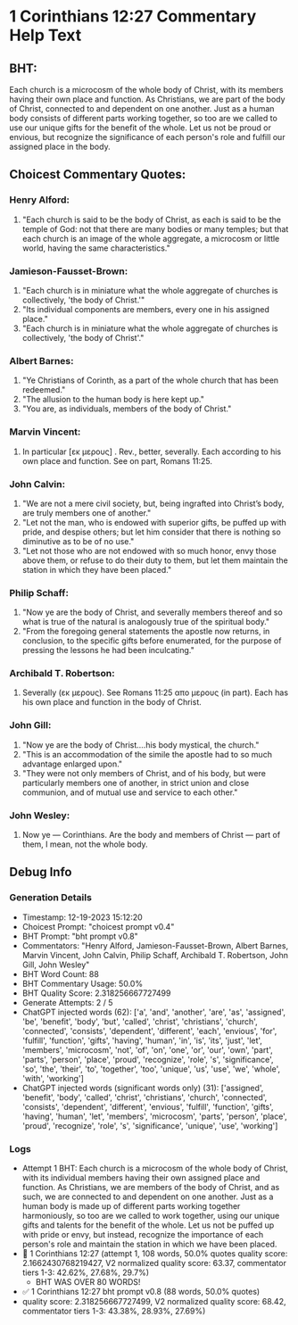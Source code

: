 # 1 Corinthians 12:27 Commentary Help Text

## BHT:
Each church is a microcosm of the whole body of Christ, with its members having their own place and function. As Christians, we are part of the body of Christ, connected to and dependent on one another. Just as a human body consists of different parts working together, so too are we called to use our unique gifts for the benefit of the whole. Let us not be proud or envious, but recognize the significance of each person's role and fulfill our assigned place in the body.

## Choicest Commentary Quotes:
### Henry Alford:
1. "Each church is said to be the body of Christ, as each is said to be the temple of God: not that there are many bodies or many temples; but that each church is an image of the whole aggregate, a microcosm or little world, having the same characteristics."

### Jamieson-Fausset-Brown:
1. "Each church is in miniature what the whole aggregate of churches is collectively, 'the body of Christ.'"
2. "Its individual components are members, every one in his assigned place."
3. "Each church is in miniature what the whole aggregate of churches is collectively, 'the body of Christ'."

### Albert Barnes:
1. "Ye Christians of Corinth, as a part of the whole church that has been redeemed."
2. "The allusion to the human body is here kept up."
3. "You are, as individuals, members of the body of Christ."

### Marvin Vincent:
1. In particular [εκ μερους] . Rev., better, severally. Each according to his own place and function. See on part, Romans 11:25.


### John Calvin:
1. "We are not a mere civil society, but, being ingrafted into Christ’s body, are truly members one of another."
2. "Let not the man, who is endowed with superior gifts, be puffed up with pride, and despise others; but let him consider that there is nothing so diminutive as to be of no use."
3. "Let not those who are not endowed with so much honor, envy those above them, or refuse to do their duty to them, but let them maintain the station in which they have been placed."

### Philip Schaff:
1. "Now ye are the body of Christ, and severally members thereof and so what is true of the natural is analogously true of the spiritual body." 
2. "From the foregoing general statements the apostle now returns, in conclusion, to the specific gifts before enumerated, for the purpose of pressing the lessons he had been inculcating."

### Archibald T. Robertson:
1.  Severally (εκ μερους). See Romans 11:25 απο μερους (in part). Each has his own place and function in the body of Christ. 


### John Gill:
1. "Now ye are the body of Christ....his body mystical, the church."
2. "This is an accommodation of the simile the apostle had to so much advantage enlarged upon."
3. "They were not only members of Christ, and of his body, but were particularly members one of another, in strict union and close communion, and of mutual use and service to each other."

### John Wesley:
1. Now ye — Corinthians.
Are the body and members of Christ — part of them, I mean, not the whole body.



## Debug Info
### Generation Details
- Timestamp: 12-19-2023 15:12:20
- Choicest Prompt: "choicest prompt v0.4"
- BHT Prompt: "bht prompt v0.8"
- Commentators: "Henry Alford, Jamieson-Fausset-Brown, Albert Barnes, Marvin Vincent, John Calvin, Philip Schaff, Archibald T. Robertson, John Gill, John Wesley"
- BHT Word Count: 88
- BHT Commentary Usage: 50.0%
- BHT Quality Score: 2.318256667727499
- Generate Attempts: 2 / 5
- ChatGPT injected words (62):
	['a', 'and', 'another', 'are', 'as', 'assigned', 'be', 'benefit', 'body', 'but', 'called', 'christ', 'christians', 'church', 'connected', 'consists', 'dependent', 'different', 'each', 'envious', 'for', 'fulfill', 'function', 'gifts', 'having', 'human', 'in', 'is', 'its', 'just', 'let', 'members', 'microcosm', 'not', 'of', 'on', 'one', 'or', 'our', 'own', 'part', 'parts', 'person', 'place', 'proud', 'recognize', 'role', 's', 'significance', 'so', 'the', 'their', 'to', 'together', 'too', 'unique', 'us', 'use', 'we', 'whole', 'with', 'working']
- ChatGPT injected words (significant words only) (31):
	['assigned', 'benefit', 'body', 'called', 'christ', 'christians', 'church', 'connected', 'consists', 'dependent', 'different', 'envious', 'fulfill', 'function', 'gifts', 'having', 'human', 'let', 'members', 'microcosm', 'parts', 'person', 'place', 'proud', 'recognize', 'role', 's', 'significance', 'unique', 'use', 'working']

### Logs
- Attempt 1 BHT: Each church is a microcosm of the whole body of Christ, with its individual members having their own assigned place and function. As Christians, we are members of the body of Christ, and as such, we are connected to and dependent on one another. Just as a human body is made up of different parts working together harmoniously, so too are we called to work together, using our unique gifts and talents for the benefit of the whole. Let us not be puffed up with pride or envy, but instead, recognize the importance of each person's role and maintain the station in which we have been placed.
- 🔄 1 Corinthians 12:27 (attempt 1, 108 words, 50.0% quotes quality score: 2.1662430768219427, V2 normalized quality score: 63.37, commentator tiers 1-3: 42.62%, 27.68%, 29.7%) 
	- BHT WAS OVER 80 WORDS!
- ✅ 1 Corinthians 12:27 bht prompt v0.8 (88 words, 50.0% quotes)
- quality score: 2.318256667727499, V2 normalized quality score: 68.42, commentator tiers 1-3: 43.38%, 28.93%, 27.69%)
